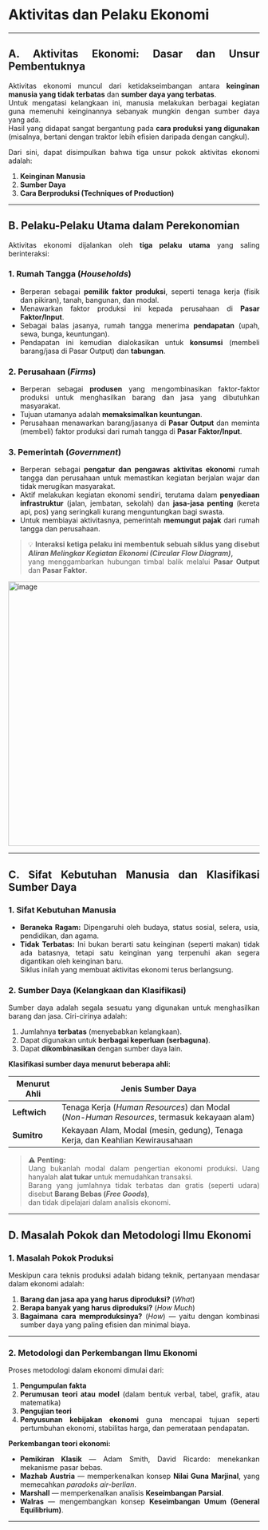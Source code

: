 # Aktivitas dan Pelaku Ekonomi

---

<div align="justify">

## A. Aktivitas Ekonomi: Dasar dan Unsur Pembentuknya

Aktivitas ekonomi muncul dari ketidakseimbangan antara **keinginan manusia yang tidak terbatas** dan **sumber daya yang terbatas**.  
Untuk mengatasi kelangkaan ini, manusia melakukan berbagai kegiatan guna memenuhi keinginannya sebanyak mungkin dengan sumber daya yang ada.  
Hasil yang didapat sangat bergantung pada **cara produksi yang digunakan** (misalnya, bertani dengan traktor lebih efisien daripada dengan cangkul).  

Dari sini, dapat disimpulkan bahwa tiga unsur pokok aktivitas ekonomi adalah:

1. **Keinginan Manusia**  
2. **Sumber Daya**  
3. **Cara Berproduksi (Techniques of Production)**

---

## B. Pelaku-Pelaku Utama dalam Perekonomian

Aktivitas ekonomi dijalankan oleh **tiga pelaku utama** yang saling berinteraksi:

### 1. Rumah Tangga (*Households*)

- Berperan sebagai **pemilik faktor produksi**, seperti tenaga kerja (fisik dan pikiran), tanah, bangunan, dan modal.  
- Menawarkan faktor produksi ini kepada perusahaan di **Pasar Faktor/Input**.  
- Sebagai balas jasanya, rumah tangga menerima **pendapatan** (upah, sewa, bunga, keuntungan).  
- Pendapatan ini kemudian dialokasikan untuk **konsumsi** (membeli barang/jasa di Pasar Output) dan **tabungan**.

### 2. Perusahaan (*Firms*)

- Berperan sebagai **produsen** yang mengombinasikan faktor-faktor produksi untuk menghasilkan barang dan jasa yang dibutuhkan masyarakat.  
- Tujuan utamanya adalah **memaksimalkan keuntungan**.  
- Perusahaan menawarkan barang/jasanya di **Pasar Output** dan meminta (membeli) faktor produksi dari rumah tangga di **Pasar Faktor/Input**.

### 3. Pemerintah (*Government*)

- Berperan sebagai **pengatur dan pengawas aktivitas ekonomi** rumah tangga dan perusahaan untuk memastikan kegiatan berjalan wajar dan tidak merugikan masyarakat.  
- Aktif melakukan kegiatan ekonomi sendiri, terutama dalam **penyediaan infrastruktur** (jalan, jembatan, sekolah) dan **jasa-jasa penting** (kereta api, pos) yang seringkali kurang menguntungkan bagi swasta.  
- Untuk membiayai aktivitasnya, pemerintah **memungut pajak** dari rumah tangga dan perusahaan.

> 💡 **Interaksi ketiga pelaku ini membentuk sebuah siklus yang disebut _Aliran Melingkar Kegiatan Ekonomi (Circular Flow Diagram)_,**  
> yang menggambarkan hubungan timbal balik melalui **Pasar Output** dan **Pasar Faktor**.
<img width="936" height="530" alt="image" src="https://github.com/user-attachments/assets/49b65e5b-87f5-4caf-a7a0-a8b41550a5c5" />

---

## C. Sifat Kebutuhan Manusia dan Klasifikasi Sumber Daya

### 1. Sifat Kebutuhan Manusia

- **Beraneka Ragam:** Dipengaruhi oleh budaya, status sosial, selera, usia, pendidikan, dan agama.  
- **Tidak Terbatas:** Ini bukan berarti satu keinginan (seperti makan) tidak ada batasnya, tetapi satu keinginan yang terpenuhi akan segera digantikan oleh keinginan baru.  
  Siklus inilah yang membuat aktivitas ekonomi terus berlangsung.

### 2. Sumber Daya (Kelangkaan dan Klasifikasi)

Sumber daya adalah segala sesuatu yang digunakan untuk menghasilkan barang dan jasa. Ciri-cirinya adalah:

1. Jumlahnya **terbatas** (menyebabkan kelangkaan).  
2. Dapat digunakan untuk **berbagai keperluan (serbaguna)**.  
3. Dapat **dikombinasikan** dengan sumber daya lain.

**Klasifikasi sumber daya menurut beberapa ahli:**

| Menurut Ahli | Jenis Sumber Daya |
|---------------|------------------|
| **Leftwich** | Tenaga Kerja (*Human Resources*) dan Modal (*Non-Human Resources*, termasuk kekayaan alam) |
| **Sumitro** | Kekayaan Alam, Modal (mesin, gedung), Tenaga Kerja, dan Keahlian Kewirausahaan |

> ⚠️ **Penting:**  
> Uang bukanlah modal dalam pengertian ekonomi produksi. Uang hanyalah **alat tukar** untuk memudahkan transaksi.  
> Barang yang jumlahnya tidak terbatas dan gratis (seperti udara) disebut **Barang Bebas (*Free Goods*)**,  
> dan tidak dipelajari dalam analisis ekonomi.

---

## D. Masalah Pokok dan Metodologi Ilmu Ekonomi

### 1. Masalah Pokok Produksi

Meskipun cara teknis produksi adalah bidang teknik, pertanyaan mendasar dalam ekonomi adalah:

1. **Barang dan jasa apa yang harus diproduksi?** (*What*)  
2. **Berapa banyak yang harus diproduksi?** (*How Much*)  
3. **Bagaimana cara memproduksinya?** (*How*) — yaitu dengan kombinasi sumber daya yang paling efisien dan minimal biaya.

---

### 2. Metodologi dan Perkembangan Ilmu Ekonomi

Proses metodologi dalam ekonomi dimulai dari:

1. **Pengumpulan fakta**  
2. **Perumusan teori atau model** (dalam bentuk verbal, tabel, grafik, atau matematika)  
3. **Pengujian teori**  
4. **Penyusunan kebijakan ekonomi** guna mencapai tujuan seperti pertumbuhan ekonomi, stabilitas harga, dan pemerataan pendapatan.

**Perkembangan teori ekonomi:**

- **Pemikiran Klasik** — Adam Smith, David Ricardo: menekankan mekanisme pasar bebas.  
- **Mazhab Austria** — memperkenalkan konsep **Nilai Guna Marjinal**, yang memecahkan *paradoks air-berlian*.  
- **Marshall** — memperkenalkan analisis **Keseimbangan Parsial**.  
- **Walras** — mengembangkan konsep **Keseimbangan Umum (General Equilibrium)**.

</div>

---
